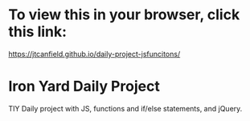 # To view this in your browser, click this link:
https://jtcanfield.github.io/daily-project-jsfuncitons/

# Iron Yard Daily Project
TIY Daily project with JS, functions and if/else statements, and jQuery.
